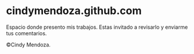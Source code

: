 # cindymendoza.github.com

Espacio donde presento mis trabajos. Estas invitado a revisarlo y enviarme tus comentarios.

&copy;Cindy Mendoza.
